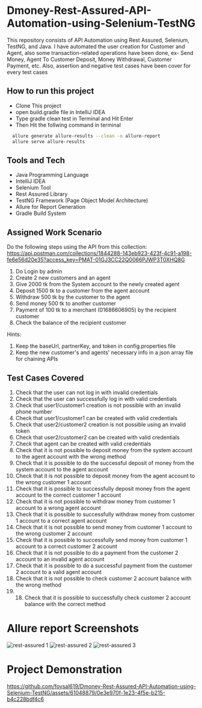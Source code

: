 # Dmoney-Rest-Assured-API-Automation-using-Selenium-TestNG
This repository consists of API Automation using Rest Assured, Selenium, TestNG, and Java. I have automated the user creation for Customer and Agent, also some transaction-related operations have been done, ex- Send Money, Agent To Customer Deposit, Money Withdrawal, Customer Payment, etc. Also, assertion and negative test cases have been cover for every test cases

## How to run this project

- Clone This project
- open build.gradle file in IntelliJ IDEA
- Type gradle clean test in Terminal and Hit Enter
- Then Hit the follwing command in terminal

```bash
  allure generate allure-results --clean -o allure-report
  allure serve allure-results
```

## Tools and Tech
- Java Programming Language
- IntelliJ IDEA
- Selenium Tool
- Rest Assured Library
- TestNG Framework (Page Object Model Architecture)
- Allure for Report Generation
- Gradle Build System

## Assigned Work Scenario
Do the following steps using the API from this collection:
https://api.postman.com/collections/1844288-143eb923-423f-4c91-a198-fe6e56d20e35?access_key=PMAT-01GJ3CC22Q0066PJWP3T0XHQ8G

1. Do Login by admin
2. Create 2 new customers and an agent
3. Give 2000 tk from the System account to the newly created agent
4. Deposit 1500 tk to a customer from the agent account
5. Withdraw 500 tk by the customer to the agent
6. Send money 500 tk to another customer
7. Payment of 100 tk to a merchant (01686606905) by the recipient customer
8. Check the balance of the recipient customer

Hints:
1. Keep the baseUrl, partnerKey, and token in config.properties file
2. Keep the new customer's and agents' necessary  info in a json array file for chaining APIs

## Test Cases Covered
1. Check that the user can not log in with invalid credentials
2. Check that the user can successfully log in with valid credentials
3. Check that user1/customer1 creation is not possible with an invalid phone number
4. Check that user1/customer1 can be created with valid credentials
5. Check that user2/customer2 creation is not possible using an invalid token
6. Check that user2/customer2 can be created with valid credentials
7. Check that agent can be created with valid credentials
8. Check that it is not possible to deposit money from the system account to the agent account with the wrong method
9. Check that it is possible to do the successful deposit of money from the system account to the agent account
10. Check that it is not possible to deposit money from the agent account to the wrong customer 1 account
11. Check that it is possible to successfully deposit money from the agent account to the correct customer 1 account
12. Check that it is not possible to withdraw money from customer 1 account to a wrong agent account
13. Check that it is possible to successfully withdraw money from customer 1 account to a correct agent account
14. Check that it is not possible to send money from customer 1 account to the wrong customer 2 account
15. Check that it is possible to successfully send money from customer 1 account to a correct customer 2 account
16. Check that it is not possible to do a payment from the customer 2 account to an invalid agent account
17. Check that it is possible to do a successful payment from the customer 2 account to a valid agent account
18. Check that it is not possible to check customer 2 account balance with the wrong method
19. 18. Check that it is possible to successfully check customer 2 account balance with the correct method
 
# Allure report Screenshots
![rest-assured 1](https://github.com/foysal619/Dmoney-Rest-Assured-API-Automation-using-Selenium-TestNG/assets/61048879/48fde995-94e7-4e36-8e2f-70904ab83015)
![rest-assured 2](https://github.com/foysal619/Dmoney-Rest-Assured-API-Automation-using-Selenium-TestNG/assets/61048879/ec4ac2fa-d165-478e-aaef-077d2e6fcc25)
![rest-assured 3](https://github.com/foysal619/Dmoney-Rest-Assured-API-Automation-using-Selenium-TestNG/assets/61048879/71b6db0c-ab9e-410d-a37d-23f5a1a3025b)

# Project Demonstration
https://github.com/foysal619/Dmoney-Rest-Assured-API-Automation-using-Selenium-TestNG/assets/61048879/0e3e970f-1e23-4f5e-b215-b4c228bdf4c6










